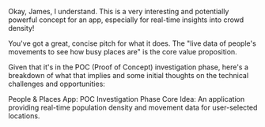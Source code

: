 Okay, James, I understand. This is a very interesting and potentially powerful concept for an app, especially for real-time insights into crowd density!

You've got a great, concise pitch for what it does. The "live data of people's movements to see how busy places are" is the core value proposition.

Given that it's in the POC (Proof of Concept) investigation phase, here's a breakdown of what that implies and some initial thoughts on the technical challenges and opportunities:

People & Places App: POC Investigation Phase
Core Idea: An application providing real-time population density and movement data for user-selected locations.
